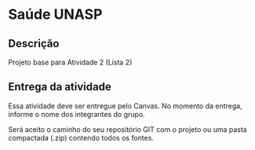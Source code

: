 # Saúde UNASP

## Descrição  

Projeto base para Atividade 2 (Lista 2)

## Entrega da atividade

Essa atividade deve ser entregue pelo Canvas. No momento da entrega, informe o nome dos integrantes do grupo.

Será aceito o caminho do seu repositório GIT com o projeto ou uma pasta compactada (.zip) contendo todos os fontes.